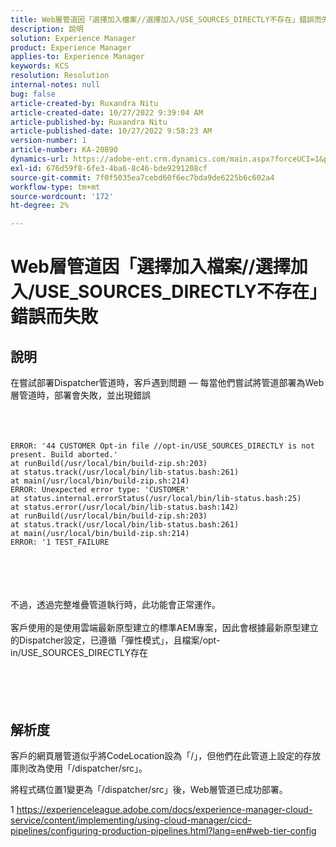 ```yaml
---
title: Web層管道因「選擇加入檔案//選擇加入/USE_SOURCES_DIRECTLY不存在」錯誤而失敗
description: 說明
solution: Experience Manager
product: Experience Manager
applies-to: Experience Manager
keywords: KCS
resolution: Resolution
internal-notes: null
bug: false
article-created-by: Ruxandra Nitu
article-created-date: 10/27/2022 9:39:04 AM
article-published-by: Ruxandra Nitu
article-published-date: 10/27/2022 9:58:23 AM
version-number: 1
article-number: KA-20890
dynamics-url: https://adobe-ent.crm.dynamics.com/main.aspx?forceUCI=1&pagetype=entityrecord&etn=knowledgearticle&id=40255430-db55-ed11-bba2-6045bd006239
exl-id: 676d59f8-6fe3-4ba6-8c46-bde9291208cf
source-git-commit: 7f0f5035ea7cebd60f6ec7bda9de6225b6c602a4
workflow-type: tm+mt
source-wordcount: '172'
ht-degree: 2%

---
```


# Web層管道因「選擇加入檔案//選擇加入/USE_SOURCES_DIRECTLY不存在」錯誤而失敗

## 說明

在嘗試部署Dispatcher管道時，客戶遇到問題 — 每當他們嘗試將管道部署為Web層管道時，部署會失敗，並出現錯誤<br><br> <br><br>

```
ERROR: '44 CUSTOMER Opt-in file //opt-in/USE_SOURCES_DIRECTLY is not present. Build aborted.'
at runBuild(/usr/local/bin/build-zip.sh:203)
at status.track(/usr/local/bin/lib-status.bash:261)
at main(/usr/local/bin/build-zip.sh:214)
ERROR: Unexpected error type: 'CUSTOMER'
at status.internal.errorStatus(/usr/local/bin/lib-status.bash:25)
at status.error(/usr/local/bin/lib-status.bash:142)
at runBuild(/usr/local/bin/build-zip.sh:203)
at status.track(/usr/local/bin/lib-status.bash:261)
at main(/usr/local/bin/build-zip.sh:214)
ERROR: '1 TEST_FAILURE
```

<br><br> <br><br>不過，透過完整堆疊管道執行時，此功能會正常運作。<br><br>客戶使用的是使用雲端最新原型建立的標準AEM專案，因此會根據最新原型建立的Dispatcher設定，已遵循「彈性模式」，且檔案/opt-in/USE_SOURCES_DIRECTLY存在<br><br> <br><br> 

## 解析度


客戶的網頁層管道似乎將CodeLocation設為「/」，但他們在此管道上設定的存放庫則改為使用「/dispatcher/src」。

將程式碼位置1變更為「/dispatcher/src」後，Web層管道已成功部署。





1 https://experienceleague.adobe.com/docs/experience-manager-cloud-service/content/implementing/using-cloud-manager/cicd-pipelines/configuring-production-pipelines.html?lang=en#web-tier-config
